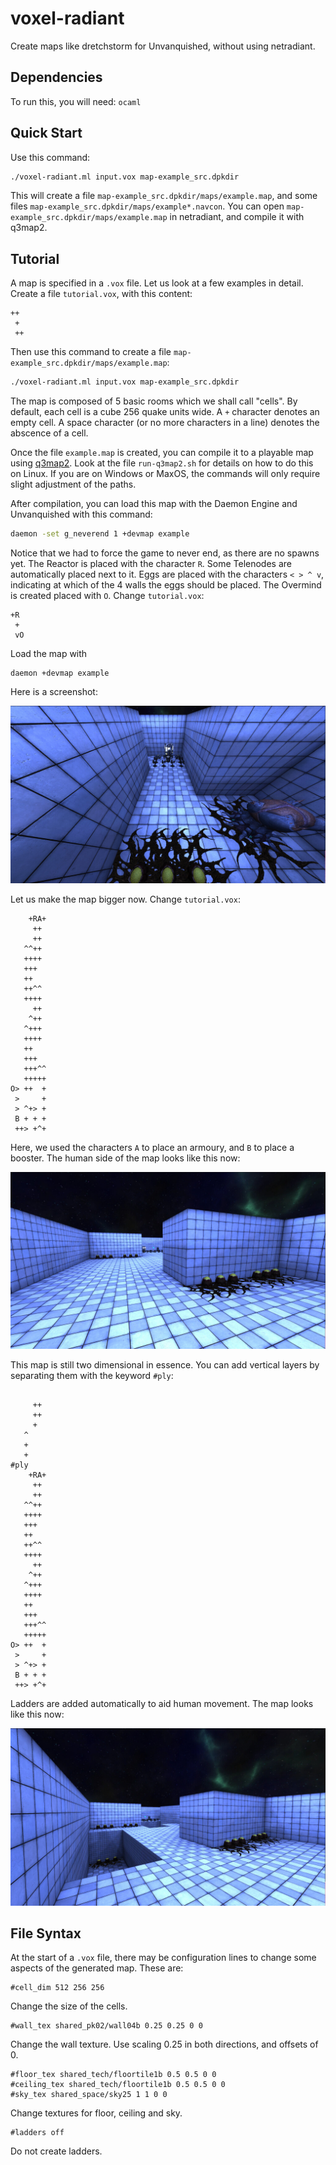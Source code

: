 # voxel-radiant

Create maps like dretchstorm for Unvanquished, without using netradiant.

## Dependencies

To run this, you will need:
`ocaml`

## Quick Start

Use this command:

```sh
./voxel-radiant.ml input.vox map-example_src.dpkdir
```

This will create a file `map-example_src.dpkdir/maps/example.map`, and
some files `map-example_src.dpkdir/maps/example*.navcon`. You can open
`map-example_src.dpkdir/maps/example.map` in netradiant,
and compile it with q3map2.

## Tutorial

A map is specified in a `.vox` file. Let us look at a few examples in
detail. Create a file `tutorial.vox`, with this content:

```
++
 +
 ++
```

Then use this command to create a file
`map-example_src.dpkdir/maps/example.map`: 

```sh
./voxel-radiant.ml input.vox map-example_src.dpkdir
```

The map is composed of 5 basic rooms which we shall call "cells". By
default, each cell is a cube 256 quake units wide. A
`+` character denotes an empty cell. A space character (or no more
characters in a line) denotes the abscence of a cell.

Once the file `example.map` is created, you can compile it to a playable
map using [q3map2](https://gitlab.com/xonotic/netradiant). Look at the
file `run-q3map2.sh` for details on how to do this on Linux. If you are
on Windows or MaxOS, the commands will only require slight adjustment
of the paths.

After compilation, you can load this map with the Daemon Engine and
Unvanquished with this command:

```sh
daemon -set g_neverend 1 +devmap example
```

Notice that we had to force the game to never end, as there are no
spawns yet. The Reactor is placed with the character `R`.
Some Telenodes are automatically placed next to it.
Eggs are placed with the characters `< > ^ v`, indicating
at which of the 4 walls the eggs should be placed. The Overmind is
created placed with `O`. Change `tutorial.vox`:

```
+R
 +
 vO
```

Load the map with

```
daemon +devmap example
```

Here is a screenshot:

![screenshot](https://github.com/sweet235/voxel-radiant/blob/main/doc/screenshot0.jpg?raw=true)

Let us make the map bigger now. Change `tutorial.vox`:
```
    +RA+
     ++
     ++
   ^^++
   ++++
   +++
   ++
   ++^^
   ++++
     ++
    ^++
   ^+++
   ++++
   ++ 
   +++
   +++^^
   +++++
O> ++  +
 >     +
 > ^+> +
 B + + +
 ++> +^+
```

Here, we used the characters `A` to place an armoury, and `B` to place
a booster. The human side of the map looks like this now:

![screenshot](https://github.com/sweet235/voxel-radiant/blob/main/doc/screenshot1.jpg?raw=true)

This map is still two dimensional in essence. You can add vertical
layers by separating them with the keyword `#ply`:

```
    
     ++
     ++
     + 
   ^
   +
   +
#ply
    +RA+
     ++
     ++
   ^^++
   ++++
   +++
   ++
   ++^^
   ++++
     ++
    ^++
   ^+++
   ++++
   ++ 
   +++
   +++^^
   +++++
O> ++  +
 >     +
 > ^+> +
 B + + +
 ++> +^+
```

Ladders are added automatically to aid human movement. The map looks
like this now:

![screenshot](https://github.com/sweet235/voxel-radiant/blob/main/doc/screenshot2.jpg?raw=true)

## File Syntax

At the start of a `.vox` file, there may be configuration lines to
change some aspects of the generated map. These are:

```
#cell_dim 512 256 256
```

Change the size of the cells.

```
#wall_tex shared_pk02/wall04b 0.25 0.25 0 0
```

Change the wall texture. Use scaling 0.25 in both directions, and
offsets of 0.

```
#floor_tex shared_tech/floortile1b 0.5 0.5 0 0
#ceiling_tex shared_tech/floortile1b 0.5 0.5 0 0
#sky_tex shared_space/sky25 1 1 0 0
```

Change textures for floor, ceiling and sky.

```
#ladders off
```

Do not create ladders.
